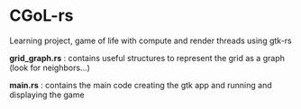 # CGoL-rs
Learning project, game of life with compute and render threads using gtk-rs

**grid_graph.rs** : contains useful structures to represent the grid as a graph (look for neighbors...)

**main.rs** : contains the main code creating the gtk app and running and displaying the game
